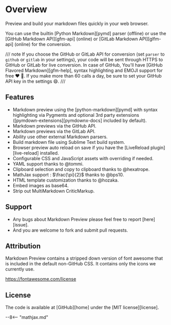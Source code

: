 # Overview

Preview and build your markdown files quickly in your web browser.

You can use the builtin [Python Markdown][pymd] parser (offline) or use the [GitHub Markdown API][gfm-api] (online) or
[GitLab Markdown API][glfm-api] (online) for the conversion.

/// note
If you choose the GitHub or GitLab API for conversion (set `parser` to `github` or `gitlab` in your settings), your
code will be sent through HTTPS to GitHub or GitLab for live conversion. In case of GitHub, You'll have [GitHub
Flavored Markdown][gfm-help], syntax highlighting and EMOJI support for free :heart: :gift:. If you make more than
60 calls a day, be sure to set your GitHub API key in the settings :smile:.
///

## Features

-   Markdown preview using the [python-markdown][pymd] with syntax highlighting via Pygments and optional 3rd party
    extensions ([pymdown-extensions][pymdownx-docs] included by default).
-   Markdown previews via the GitHub API.
-   Markdown previews via the GitLab API.
-   Ability use other external Markdown parsers.
-   Build markdown file using Sublime Text build system.
-   Browser preview auto reload on save if you have the [LiveReload plugin][live-reload] installed.
-   Configurable CSS and JavaScript assets with overriding if needed.
-   YAML support thanks to @tommi.
-   Clipboard selection and copy to clipboard thanks to @hexatrope.
-   MathJax support : $\frac{\pi}{2}$ thanks to @bps10.
-   HTML template customization thanks to @hozaka.
-   Embed images as base64.
-   Strip out MultiMarkdown CriticMarkup.

## Support

-   Any bugs about Markdown Preview please feel free to report [here][issue].
-   And you are welcome to fork and submit pull requests.

## Attribution

Markdown Preview contains a stripped down version of font awesome that is included in the default non-GitHub CSS.  It
contains only the icons we currently use.

https://fontawesome.com/license

## License

The code is available at [GitHub][home] under the [MIT license][license].

--8<-- "mathjax.md"
